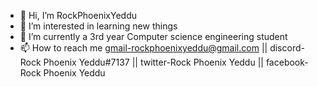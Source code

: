- 👋 Hi, I’m RockPhoenixYeddu
- 👀 I’m interested in learning new things
- 🌱 I’m currently a 3rd year Computer science engineering student
- 📫 How to reach me gmail-rockphoenixyeddu@gmail.com ||
                   discord-Rock Phoenix Yeddu#7137 ||
                   twitter-Rock Phoenix Yeddu ||
                  facebook-Rock Phoenix Yeddu 
<!---
RockPhoenixYeddu/RockPhoenixYeddu is a ✨ special ✨ repository because its `README.md` (this file) appears on your GitHub profile.
You can click the Preview link to take a look at your changes.
--->

